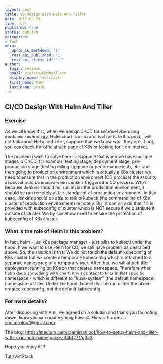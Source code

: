 ```yaml
---
layout: post
title: CD-Design-With-Helm-And-Tiller
date: 2017-08-23
type: post
published: true
status: publish
categories:
- Tech
meta:
  _wpcom_is_markdown: '1'
  _rest_api_published: '1'
  _rest_api_client_id: "-1"
author:
  login: vnstack
  email: vietstack@gmail.com
  display_name: vietstack
  first_name: Viet
  last_name: Stack
---
```


## CI/CD Design With Helm And Tiller

### Exercise

As we all know that, when we design CI/CD for microservice using container technology, Helm chart is an useful tool for it. In this post, i will not talk about Helm and Tiller, suppose that we know what they are, if not, you can check the official web page of K8s or looking for it on Internet.

The problem i want to solve here is: Suppose that when we have multiple stages in CI/CD, for example, testing stage, deployment stage, pre-production stage (testing rolling-upgrade or performance test), etc. and then going to production environment which is actually a K8s cluster, we need to ensure that in the production enviroment (CD process) the security aspect should be ensure when Jenkins triggers the CD process. Why? Because Jenkins should not run inside the production environment, it should be run remotely at the standpoint of production environment. In this case, Jenkins should be able to talk to kubectl (the commandline of K8s cluster of production environment) remotely. But, it can only do that if it is provided with kubeconfig of cluster which is NOT secure if we distribute it outside of cluster. We by somehow need to ensure the protection of kubeconfig of K8s cluster.

### What is the role of Helm in this problem? 

In fact, helm - just k8s package manager - just talks to kubectl under the hood. If we want to use Helm for CD, we still have problem as described above.
So, the solution is this: We do not touch the default kubeconfig of K8s cluster but we create a temporary kubeconfig which is attached to a separate namespace of a temporary user. After that, we will attach tiller deployment running on K8s on that created namespace. Therefore when helm does something with chart, it will contact to tiller in that specific namespace - which is different to "kube-system" (the default namespace) namespace of tiller. Under the hood, kubectl will be run under the above created kubeconfig, not the default kubeconfig.


### For more details?

After discussing with Ami, we agreed on a solution and thank you for noting down, hope you can read my blog here :D. Here is his email: ami.mahloof@gmail.com.

The blog: https://medium.com/@amimahloof/how-to-setup-helm-and-tiller-with-rbac-and-namespaces-34bf27f7d3c3

Hope you enjoy it !!!


Tutj/VietStack

